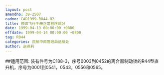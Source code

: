 ```yaml
---
layout: post
amendno: 39-2507
cadno: CAD1999-R044-02
title: 修改飞行手册正常程序部分
date: 1999-04-13 00:00:00 +0800
effdate: 1999-04-14 00:00:00 +0800
tag: R044
categories: 民航中南管理局适航处
author: 赵燕莉
---
```


##适用范围:
装有件号为C188-3，序号0003到0452的离合器制动锁的R44型直升机，序号为0001到0541，0543，0556和0565。

